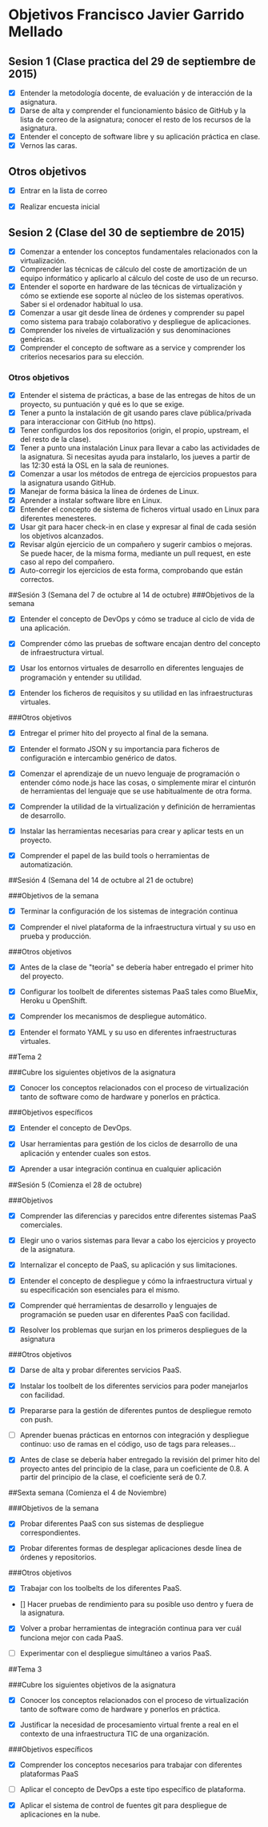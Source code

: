 # Objetivos  Francisco Javier Garrido Mellado

## Sesion 1 (Clase practica del 29 de septiembre de 2015)


- [X] Entender la metodología docente, de evaluación y de interacción de la asignatura.
- [X] Darse de alta y comprender el funcionamiento básico de GitHub y la lista de correo de la asignatura; conocer el resto de los recursos de la asignatura.
- [X] Entender el concepto de software libre y su aplicación práctica en clase.
- [X] Vernos las caras.

## Otros objetivos

- [X] Entrar en la lista de correo
- [X] Realizar encuesta inicial


## Sesion 2 (Clase del 30 de septiembre de 2015)

- [X] Comenzar a entender los conceptos fundamentales relacionados con la virtualización.
- [X] Comprender las técnicas de cálculo del coste de amortización de un equipo informático y aplicarlo al cálculo del coste de uso de un recurso.
- [X] Entender el soporte en hardware de las técnicas de virtualización y cómo se extiende ese soporte al núcleo de los sistemas operativos. Saber si el ordenador habitual lo usa.
- [X] Comenzar a usar git desde línea de órdenes y comprender su papel como sistema para trabajo colaborativo y despliegue de aplicaciones.
- [X] Comprender los niveles de virtualización y sus denominaciones genéricas.
- [X] Comprender el concepto de software as a service y comprender los criterios necesarios para su elección.

### Otros objetivos

- [X] Entender el sistema de prácticas, a base de las entregas de hitos de un proyecto, su puntuación y qué es lo que se exige.
- [X] Tener a punto la instalación de git usando pares clave pública/privada para interaccionar con GitHub (no https).
- [X] Tener configurdos los dos repositorios (origin, el propio, upstream, el del resto de la clase).
- [X] Tener a punto una instalación Linux para llevar a cabo las actividades de la asignatura. Si necesitas ayuda para instalarlo, los jueves a partir de las 12:30 está la OSL en la sala de reuniones.
- [X] Comenzar a usar los métodos de entrega de ejercicios propuestos para la asignatura usando GitHub.
- [X] Manejar de forma básica la línea de órdenes de Linux.
- [X] Aprender a instalar software libre en Linux.
- [X] Entender el concepto de sistema de ficheros virtual usado en Linux para diferentes menesteres.
- [X] Usar git para hacer check-in en clase y expresar al final de cada sesión los objetivos alcanzados.
- [X] Revisar algún ejercicio de un compañero y sugerir cambios o mejoras. Se puede hacer, de la misma forma, mediante un pull request, en este caso al repo del compañero.
- [X] Auto-corregir los ejercicios de esta forma, comprobando que están correctos.

##Sesión 3 (Semana del 7 de octubre al 14 de octubre)
###Objetivos de la semana
- [X] Entender el concepto de DevOps y cómo se traduce al ciclo de vida de una aplicación.

- [X] Comprender cómo las pruebas de software encajan dentro del concepto de infraestructura virtual.

- [X] Usar los entornos virtuales de desarrollo en diferentes lenguajes de programación y entender su utilidad.

- [X] Entender los ficheros de requisitos y su utilidad en las infraestructuras virtuales.

###Otros objetivos
- [X] Entregar el primer hito del proyecto al final de la semana.

- [X] Entender el formato JSON y su importancia para ficheros de configuración e intercambio genérico de datos.

- [X] Comenzar el aprendizaje de un nuevo lenguaje de programación o entender cómo node.js hace las cosas, o simplemente mirar el cinturón de herramientas del lenguaje que se use habitualmente de otra forma.

- [X] Comprender la utilidad de la virtualización y definición de herramientas de desarrollo.

- [X] Instalar las herramientas necesarias para crear y aplicar tests en un proyecto.

- [X] Comprender el papel de las build tools o herramientas de automatización.

##Sesión 4 (Semana del 14 de octubre al 21 de octubre)

###Objetivos de la semana

- [x] Terminar la configuración de los sistemas de integración continua

- [x] Comprender el nivel plataforma de la infraestructura virtual y su uso en prueba y producción.

###Otros objetivos

- [x] Antes de la clase de "teoría" se debería haber entregado el primer hito del proyecto.

- [x] Configurar los toolbelt de diferentes sistemas PaaS tales como BlueMix, Heroku u OpenShift.

- [x] Comprender los mecanismos de despliegue automático.

- [x] Entender el formato YAML y su uso en diferentes infraestructuras virtuales. 

##Tema 2

###Cubre los siguientes objetivos de la asignatura

- [x] Conocer los conceptos relacionados con el proceso de virtualización tanto de software como de hardware y ponerlos en práctica.


###Objetivos específicos

- [x] Entender el concepto de DevOps.

- [x] Usar herramientas para gestión de los ciclos de desarrollo de una aplicación y entender cuales son estos.

- [x] Aprender a usar integración continua en cualquier aplicación


##Sesión 5 (Comienza el 28 de octubre)

###Objetivos

- [x] Comprender las diferencias y parecidos entre diferentes sistemas PaaS comerciales.

- [x] Elegir uno o varios sistemas para llevar a cabo los ejercicios y proyecto de la asignatura.

- [x] Internalizar el concepto de PaaS, su aplicación y sus limitaciones.

- [x] Entender el concepto de despliegue y cómo la infraestructura virtual y su especificación son esenciales para el mismo.

- [x] Comprender qué herramientas de desarrollo y lenguajes de programación se pueden usar en diferentes PaaS con facilidad.

- [x] Resolver los problemas que surjan en los primeros despliegues de la asignatura


###Otros objetivos

- [x] Darse de alta y probar diferentes servicios PaaS.

- [x] Instalar los toolbelt de los diferentes servicios para poder manejarlos con facilidad.

- [x] Prepararse para la gestión de diferentes puntos de despliegue remoto con push.

- [ ] Aprender buenas prácticas en entornos con integración y despliegue continuo: uso de ramas en el código, uso de tags para releases...

- [x] Antes de clase se debería haber entregado la revisión del primer hito del proyecto antes del principio de la clase, para un coeficiente de 0.8. A partir del principio de la clase, el coeficiente será de 0.7.

##Sexta semana (Comienza el 4 de Noviembre)

###Objetivos de la semana

- [x] Probar diferentes PaaS con sus sistemas de despliegue correspondientes.
    
- [x] Probar diferentes formas de desplegar aplicaciones desde línea de órdenes y repositorios.

###Otros objetivos

- [x] Trabajar con los toolbelts de los diferentes PaaS.

- [] Hacer pruebas de rendimiento para su posible uso dentro y fuera de la asignatura.

- [x] Volver a probar herramientas de integración continua para ver cuál funciona mejor con cada PaaS.

- [ ] Experimentar con el despliegue simultáneo a varios PaaS.



##Tema 3

###Cubre los siguientes objetivos de la asignatura

- [x] Conocer los conceptos relacionados con el proceso de virtualización tanto de software como de hardware y ponerlos en práctica.

- [x] Justificar la necesidad de procesamiento virtual frente a real en el contexto de una infraestructura TIC de una organización.

###Objetivos específicos

- [x] Comprender los conceptos necesarios para trabajar con diferentes plataformas PaaS

- [ ] Aplicar el concepto de DevOps a este tipo específico de plataforma.

- [x] Aplicar el sistema de control de fuentes git para despliegue de aplicaciones en la nube.
